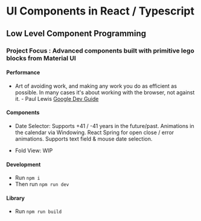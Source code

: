 # UI Components in React / Typescript

## Low Level Component Programming

### Project Focus : Advanced components built with primitive lego blocks from Material UI

#### Performance

- Art of avoiding work, and making any work you do as efficient as possible. In many cases it's about working with the browser, not against it. - Paul Lewis [Google Dev Guide](https://developers.google.com/web/fundamentals/performance/rendering/)

#### Components

- Date Selector: Supports +41 / -41 years in the future/past. Animations in the calendar via Windowing. React Spring for open close / error animations. Supports text field & mouse date selection.

- Fold View: WIP

#### Development

- Run `npm i`
- Then run `npm run dev`

#### Library

- Run `npm run build`
